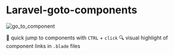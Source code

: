 # Laravel-goto-components

![go_to_component](https://user-images.githubusercontent.com/10154100/101707926-88ce8380-3a8c-11eb-9933-afd138ee69b8.gif)

:rocket: quick jump to components with `CTRL` + `click`
:mag: visual highlight of component links in `.blade` files